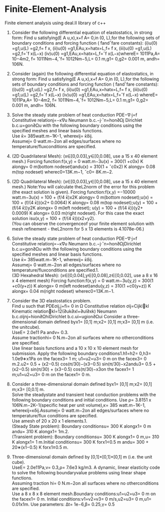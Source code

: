 # Finite-Element-Analysis
Finite element analysis using deal.II library of c++

1. Consider the following differential equation of elastostatics, in strong form:
Find u satisfying(E A u,x),x+f A= 0,in (0, L),for the following sets of boundary conditions and forcing function ( ̄fandˆfare constants):
(i)u(0) =g1,u(L) =g2,f= ̄f x,
(ii)u(0) =g1,EAu,x=hatx=L,f= ̄f x,
(iii)u(0) =g1,u(L) =g2,f=ˆf x(L−x)
(iv)u(0) =g1,EAu,x=hatx=L,f=ˆf x(L−x)whereE= 1011Pa,A= 10−4m2, ̄f= 1011Nm−4,ˆf= 1012Nm−5,L= 0.1 m,g1= 0,g2= 0.001 m, andh= 106N.

2. Consider (again) the following differential equation of elastostatics, in strong form:
Find u satisfying(E A u,x),x+f A= 0,in (0, L),for the following sets of boundary conditions and forcing function 
( ̄fandˆfare constants):
(i)u(0) =g1,u(L) =g2,f= ̄f x,
(ii)u(0) =g1,EAu,x=hatx=L,f= ̄f x,
(iii)u(0) =g1,u(L) =g2,f=ˆf x(L−x)
(iv)u(0) =g1,EAu,x=hatx=L,f=ˆf x(L−x)
whereE= 1011Pa,A= 10−4m2, ̄f= 1011Nm−4,ˆf= 1012Nm−5,L= 0.1 m,g1= 0,g2= 0.001 m, andh= 106N.

3. Solve the steady state problem of heat conduction
PDE−∇·j=f
Constitutive relationj=−κ∇u
Neumann b.c.−j·ˆn=hon∂Ωj
Dirichlet b.c.u=gon∂Ωu
with the following boundary conditions using the specified meshes and linear basis functions.  
Use  ̄κ= 385watt.m−1K−1, whereκij=  ̄κδij.  
Assumej= 0 watt.m−2on all edges/surfaces where no temperature/fluxconditions are specified.

  1.  (2D Quadrilateral Mesh):  (x∈[0,0.03],y∈[0,0.08], use a 15 x 40 element mesh.)
  Forcing function:f(x,y) = 0 watt.m−3u(x) = 300(1 +c0x) K alongy= 0 m(bottom nodeset)andu(x) = 310(1 + ˆc0x2) K alongy= 0.08 m(top nodeset)
  wherec0=13K.m−1, ˆc0= 8K.m−2.

  2.  (2D Quadrilateral Mesh):  (x∈[0,0.03],y∈[0,0.08], use a 15 x 40 element mesh.)
  Note:You will calculate theL2norm of the error for this problem (the exact solution is given).
  Forcing function:f(x,y) =−10000 watt.m−3u(x) = 100 + (f/4 ̄κ)x2K alongy= 0 m(bottom nodeset);u(x) = 100 + (f/(4 ̄κ))(x2+ 0.0064) K alongy= 0.08 m(top nodeset);u(y) = 100 + (f/(4 ̄κ))y2K alongx= 0 m(left nodeset);
  u(y) = 100 + (f/(4 ̄κ))(y2+ 0.0009) K alongx= 0.03 m(right nodeset).
  For this case the exact solution isu(x,y) = 100 + (f/(4 ̄κ))(x2+y2).  
  (You can observe the convergenceof your finite element solution with mesh refinement - theL2norm for 5 x 13 elements is 4.1078e-06.)

4. Solve the steady state problem of heat conduction
PDE−∇·j=f
Constitutive relationj=−κ∇u
Neumann b.c.−j·ˆn=hon∂ΩjDirichlet b.c.u=gon∂Ωu
with the following boundary conditions using the specified meshes and linear basis functions.  
Use  ̄κ= 385watt.m−1K−1, whereκij=  ̄κδij.  
Assumej= 0 watt.m−2on all edges/surfaces where no temperature/fluxconditions are specified.1.  
(3D Hexahedral Mesh):  (x∈[0,0.04],y∈[0,0.08],z∈[0,0.02], use a 8 x 16 x 4 element mesh)
Forcing function:f(x,y) = 0 watt.m−3u(y,z) = 300(1 +c0(y+z)) K alongx= 0 m(left nodeset)andu(y,z) = 310(1 +c0(y+z)) K alongx= 0.04 m(right nodeset)
wherec0=13K.m−1.

5. Consider the 3D elastostatics problem.  
Find u such that
PDEσij,j+fi= 0 in Ω
Constitutive relation σij=Cijklkl
Kinematic relationkl=12(∂uk∂xl+∂ul∂xk)
Neumann b.c.σijnj=hion∂ΩhiDirichlet b.c.ui=ugion∂Ωui
Consider a three-dimensional domain defined byx1= [0,1] m;x2= [0,1] m;x3= [0,1] m (i.e.  the unitcube).   
UseE=  2.0e11  Pa  andν=  0.3.   
Assume  tractionhi=  0  N.m−2on  all  surfaces  where  no  otherconditions are specified.  
Use linear basis functions and a 10 x 10 x 10 element mesh for submission.
Apply the following boundary conditions1.h1=h2= 0,h3= 1.0e9∗x1Pa on the facex3= 1 m;
u1=u2=u3= 0 m on the facex3= 0 m.2.u2= 0.5 + (x2−0.5) cos(π/30)−(x3−0.5) sin(π/30)−x2andu3= 0.5 + (x2−0.5) sin(π/30) + (x3−0.5) cos(π/30)−x3on the facex1= 1 m;u1=u2=u3= 0 m on the facex1= 0 m.

6. Consider a three-dimensional domain defined byx1= [0,1] m;x2= [0,1] m;x3= [0,0.1] m.  
Solve the steadystate and transient heat conduction problems with the following boundary conditions and initial conditions.
Use ρ= 3.8151 x 106N.m−2K−1(specific heat per unit volume),κ= 385 watt.m−1K−1, whereκij=κδij.Assumej= 0 watt.m−2on all edges/surfaces where no temperature/flux conditions are specified.  
Use amesh of 20 x 20 x 1 elements.1.  
(Steady  State  problem):   Boundary  conditionsu=  300  K  alongx1=  0  m  andu=  310  K  alongx1= 1m.2.  
(Transient problem):  Boundary conditionsu= 300 K alongx1= 0 m,u= 310 K alongx1= 1 m.Initial conditionsu= 300 K forx1<0.5 m andu= 300 + 20∗(x1−0.5) K forx1≥0.5 m.

7. Three-dimensional domain defined by [0,1]×[0,1]×[0,1] m (i.e.  the unit cube).  
UseE= 2.0e11Pa,ν=  0.3,ρ=  7.6e3  kg/m3. A  dynamic,  linear  elasticity  code  to  solve  the  following  boundaryvalue problems using linear shape functions.  
Assuming traction hi= 0 N.m−2on all surfaces where no otherconditions are specified.  
Use a 8 x 8 x 8 element mesh.Boundary conditions:u1=u2=u3= 0 m on the facex1= 0 m.
Initial conditions:v1=v2=v3= 0 m/s,u2=u3= 0 m,u1= 0.01x1m.
Use parameters:  ∆t= 1e−6,β= 0.25,γ= 0.5 
